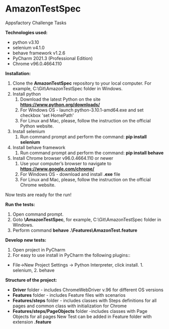 # AmazonTestSpec
Appsfactory Challenge Tasks

**Technologies used:**
- python v3.10
- selenium v4.1.0
- behave framework v1.2.6
- PyCharm 2021.3 (Professional Edition)
- Chrome v96.0.4664.110

**Installation:**
1. Clone the **AmazonTestSpec** repository to your local computer. For example, C:\Git\AmazonTestSpec folder in Windows.
2. Install python
   1. Download the latest Python on the site **https://www.python.org/downloads/**
   2. For Windows OS - launch python-3.10.1-amd64.exe and set checkbox 'set HomePath'
   3. For Linux and Mac, please, follow the instruction on the official Python website.
3. Install selenium
   1. Run command prompt and perform the command: **pip install selenium**
4. Install behave framework
   1. Run command prompt and perform the command: **pip install behave**
5. Install Chrome browser v96.0.4664.110 or newer
   1. Use your computer’s browser to navigate to **https://www.google.com/chrome/** 
   2. For Windows OS - download and install **.exe** file
   3. For Linux and Mac, please, follow the instruction on the official Chrome website.

Now tests are ready for the run!

**Run the tests:**
1. Open command prompt.
2. Goto **<GitFolder>\AmazonTestSpec**, for example, C:\Git\AmazonTestSpec folder in Windows.
3. Perform command  **behave .\Features\AmazonTest.feature**

**Develop new tests:**
1. Open project in PyCharm
2. For easy to use install in PyCharm the following plugins:: 
- File->New Project Settings -> Python Interpreter, click install.
      1. selenium,
      2. behave

**Structure of the project:**
- **Driver** folder - includes ChromeWebDriver v.96 for different OS versions
- **Features** folder - includes Feature files with scenarios
- **Features/steps** folder - includes classes with Steps definitions for all pages and common class with initialization for Chrome
- **Features/steps/PageObjects** folder -includes classes with Page Objects for all pages
New Test can be added in Feature folder with extension **.feature**